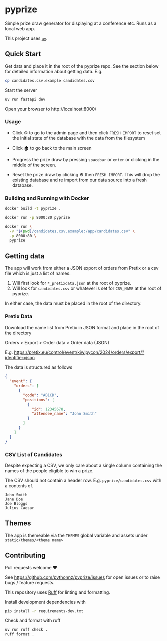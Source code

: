 # pyprize

Simple prize draw generator for displaying at a conference etc. Runs as a local web app.

This project uses [`uv`](https://docs.astral.sh/uv).

## Quick Start

Get data and place it in the root of the pyprize repo. See the section below for detailed information about getting data. E.g.

```bash
cp candidates.csv.example candidates.csv
```

Start the server

```bash
uv run fastapi dev
```

Open your browser to http://localhost:8000/

### Usage

 * Click ⚙️ to go to the admin page and then click `FRESH IMPORT` to reset set the initial state of the database with the data from the filesystem

 * Click 🏠 to go back to the main screen

 * Progress the prize draw by pressing `spacebar` or `enter` or clicking in the middle of the screen.

 * Reset the prize draw by clicking ⚙️ then `FRESH IMPORT`. This will drop the existing database and re import from our data source into a fresh database.

### Building and Running with Docker

```bash
docker build -t pyprize .
```

```bash
docker run -p 8000:80 pyprize
```

```bash
docker run \
  -v "$(pwd)/candidates.csv.example:/app/candidates.csv" \
  -p 8000:80 \
  pyprize
```

## Getting data

The app will work from either a JSON export of orders from Pretix or a csv file which is just a list of names.

 1. Will first look for `*_pretixdata.json` at the root of pyprize.
 2. Will look for `candidates.csv` or whatever is set for `CSV_NAME` at the root of pyprize.

In either case, the data must be placed in the root of the directory.

### Pretix Data

Download the name list from Pretix in JSON format and place in the root of the directory

Orders > Export > Order data > Order data (JSON)

E.g. https://pretix.eu/control/event/kiwipycon/2024/orders/export/?identifier=json

The data is structured as follows

```json
{
  "event": {
    "orders": [
      {
        "code": "AB1CD",
        "positions": [
          {
            "id": 12345678,
            "attendee_name": "John Smith"
          }
        ]
      }
    ]
  }
}
```

### CSV List of Candidates

Despite expecting a CSV, we only care about a single column containing the names of the people eligible to win a prize.

The CSV should not contain a header row. E.g. `pyprize/candidates.csv` with a contents of.

```
John Smith
Jane Doe
Joe Bloggs
Julius Caesar
```

## Themes

The app is themeable via the `THEMES` global variable and assets under `static/themes/<theme name>`

## Contributing

Pull requests welcome ❤️

See https://github.com/pythonnz/pyprize/issues for open issues or to raise bugs / feature requests.

This repository uses [Ruff](https://docs.astral.sh/ruff/) for linting and formatting.

Install development dependencies with

```bash
pip install -r requirements-dev.txt
```

Check and format with ruff

```bash
uv run ruff check .
ruff format .
```

